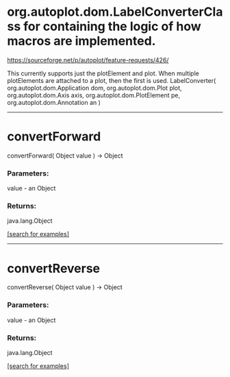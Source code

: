# org.autoplot.dom.LabelConverterClass for containing the logic of how macros are implemented.
 https://sourceforge.net/p/autoplot/feature-requests/426/
 
 This currently supports just the plotElement and plot.  When 
 multiple plotElements are attached to a plot, then the 
 first is used.
LabelConverter( org.autoplot.dom.Application dom, org.autoplot.dom.Plot plot, org.autoplot.dom.Axis axis, org.autoplot.dom.PlotElement pe, org.autoplot.dom.Annotation an )


***
<a name="convertForward"></a>
# convertForward
convertForward( Object value ) &rarr; Object



### Parameters:
value - an Object

### Returns:
java.lang.Object


<a href="https://github.com/autoplot/dev/search?q=convertForward&unscoped_q=convertForward">[search for examples]</a>

***
<a name="convertReverse"></a>
# convertReverse
convertReverse( Object value ) &rarr; Object



### Parameters:
value - an Object

### Returns:
java.lang.Object


<a href="https://github.com/autoplot/dev/search?q=convertReverse&unscoped_q=convertReverse">[search for examples]</a>

